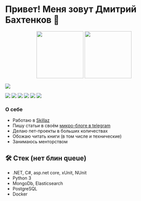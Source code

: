 # Привет! Меня зовут Дмитрий Бахтенков 👋


<p align='center'>
   <a href="https://github-readme-stats.vercel.app/api?username=DmitryBahtenkov&show_icons=true&count_private=true"><img
           height=150
           src="https://github-readme-stats.vercel.app/api?username=DmitryBahtenkov&show_icons=true&count_private=true"/></a>
   <a href="https://github.com/DmitryBahtenkov/github-readme-stats"><img height=150
                                                                  src="https://github-readme-stats.vercel.app/api/top-langs/?username=DmitryBahtenkov&layout=compact"/>
                                                                  <p><img src="https://www.codewars.com/users/DmitryBahtenkov/badges/small"></img></p>
                                                                  </a>
                                                                 
</p>
<p>
<img src="https://img.shields.io/badge/C%23-239120?style=for-the-badge&logo=c-sharp&logoColor=white"></img>
<img src="https://img.shields.io/badge/Visual_Studio_Code-0078D4?style=for-the-badge&logo=visual%20studio%20code&logoColor=white"></img>
<img src="https://img.shields.io/badge/Microsoft_Edge-0078D7?style=for-the-badge&logo=Microsoft-edge&logoColor=white"></img>
<img src="https://img.shields.io/badge/MongoDB-4EA94B?style=for-the-badge&logo=mongodb&logoColor=white"></img>
<img src="https://img.shields.io/badge/redis-%23DD0031.svg?&style=for-the-badge&logo=redis&logoColor=white"></img>
<img src="https://img.shields.io/badge/rabbitmq-%23FF6600.svg?&style=for-the-badge&logo=rabbitmq&logoColor=white"></img>

</p>

### О себе
*   Работаю в [Skillaz](https://skillaz.ru)
*   Пишу статьи в своём [микро-блоге в telegram](https://t.me/flexiblecoding)  
*   Делаю пет-проекты в больших количествах
*   Обожаю читать книги (в том числе и технические)
*   Занимаюсь менторством

## 🛠 Стек (нет блин queue)
*   .NET, C#, asp.net core, xUnit, NUnit 
*   Python 3
*   MongoDb, Elasticsearch
*   PostgreSQL
*   Docker

